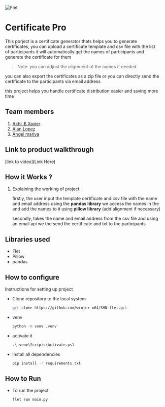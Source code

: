 
![Flet](https://github.com/TH-Activities/saturday-hack-night-template/assets/90635335/4c26e8ac-2dd1-4d75-8e1a-9f7585e3b381)


# Certificate Pro
This porject is a certificate generator thats helps you to generate certificates, you can upload a certificate template and csv file with the list of participants it will automatically get the names of participants and generate the certificate for them

> Note: you can adjust the alignment of the names if needed

you can also export the certificates as a zip file or you can directly send the certificate to the participants via email address

this project helps you handle certificate distribution easier and saving more time
## Team members
1. [Akhil B Xavier](https://github.com/winter-x64)
2. [Alan Lopez ](https://github.com/oceangod2004)
2. [Angel mariya](https://github.com/TH-Activities/saturday-hack-night-template)
## Link to product walkthrough
[link to video](Link Here)
## How it Works ?
1. Explaining the working of project
    
    firstly, the user input the template certificate and csv file with the name and email address using the **pandas library** we access the names in the and add the names to it using **pillow library** (add alignment if necessary)

    secondly, takes the name and email address from the csv file and using an email api we the send the certificate and txt to the participants

## Libraries used
- Flet
- Pillow
- pandas

## How to configure
Instructions for setting up project
- Clone repository to the local system
    ```bash
    git clone https://github.com/winter-x64/SHN-flet.git 
    ```
- venv
    ```bash
    python -m venv .venv 
    ```
- activate it
    ```bash
    .\.venv\Scripts\Activate.ps1
    ```
- install all dependencies
    ```bash
    pip install -r requirements.txt
    ```
## How to Run
- To run the project
    ```bash
    flet run main.py
    ```


